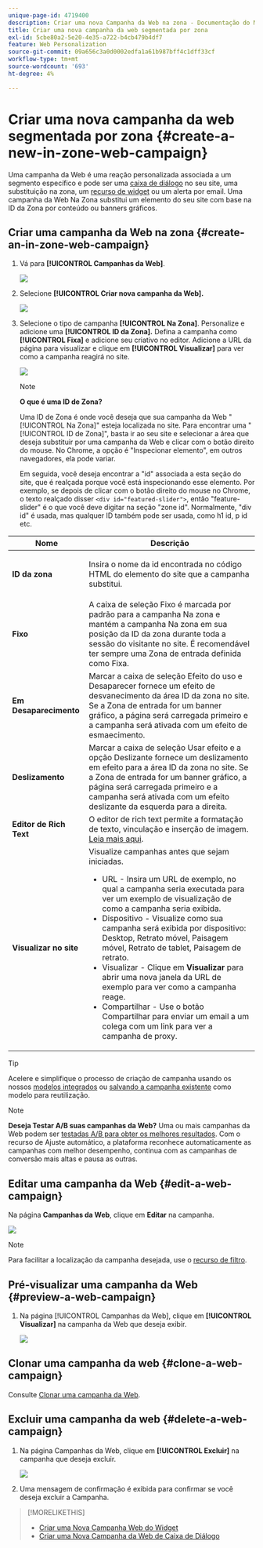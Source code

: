 ```yaml
---
unique-page-id: 4719400
description: Criar uma nova Campanha da Web na zona - Documentação do Marketo - Documentação do produto
title: Criar uma nova campanha da web segmentada por zona
exl-id: 5cbe80a2-5e20-4e35-a722-b4cb479b4df7
feature: Web Personalization
source-git-commit: 09a656c3a0d0002edfa1a61b987bff4c1dff33cf
workflow-type: tm+mt
source-wordcount: '693'
ht-degree: 4%

---
```


# Criar uma nova campanha da web segmentada por zona {#create-a-new-in-zone-web-campaign}

Uma campanha da Web é uma reação personalizada associada a um segmento específico e pode ser uma [caixa de diálogo](/help/marketo/product-docs/web-personalization/working-with-web-campaigns/create-a-new-dialog-web-campaign.md) no seu site, uma substituição na zona, um [recurso de widget](/help/marketo/product-docs/web-personalization/working-with-web-campaigns/create-a-new-widget-web-campaign.md) ou um alerta por email. Uma campanha da Web Na Zona substitui um elemento do seu site com base na ID da Zona por conteúdo ou banners gráficos.

## Criar uma campanha da Web na zona {#create-an-in-zone-web-campaign}

1. Vá para **[!UICONTROL Campanhas da Web]**.

   ![](assets/image2016-8-18-15-3a54-3a21.png)

1. Selecione **[!UICONTROL Criar nova campanha da Web].**

   ![](assets/create-new-web-campaign-hand.png)

1. Selecione o tipo de campanha **[!UICONTROL Na Zona]**. Personalize e adicione uma **[!UICONTROL ID da Zona].** Defina a campanha como **[!UICONTROL Fixa]** e adicione seu criativo no editor. Adicione a URL da página para visualizar e clique em **[!UICONTROL Visualizar]** para ver como a campanha reagirá no site.

   ![](assets/new-3-1.png)

   >[!NOTE]
   >
   >**O que é uma ID de Zona?**
   >
   >Uma ID de Zona é onde você deseja que sua campanha da Web &quot;[!UICONTROL Na Zona]&quot; esteja localizada no site. Para encontrar uma &quot;[!UICONTROL ID de Zona]&quot;, basta ir ao seu site e selecionar a área que deseja substituir por uma campanha da Web e clicar com o botão direito do mouse. No Chrome, a opção é &quot;Inspecionar elemento&quot;, em outros navegadores, ela pode variar.
   >
   >Em seguida, você deseja encontrar a &quot;id&quot; associada a esta seção do site, que é realçada porque você está inspecionando esse elemento. Por exemplo, se depois de clicar com o botão direito do mouse no Chrome, o texto realçado disser `<div id="featured-slider">`, então &quot;feature-slider&quot; é o que você deve digitar na seção &quot;zone id&quot;. Normalmente, &quot;div id&quot; é usada, mas qualquer ID também pode ser usada, como h1 id, p id etc.

<table>
 <thead>
  <tr>
   <th colspan="1" rowspan="1">Nome</th>
   <th colspan="1" rowspan="1">Descrição</th>
  </tr>
 </thead>
 <tbody>
  <tr>
   <td colspan="1" rowspan="1"><strong> ID da zona </strong></td>
   <td colspan="1" rowspan="1"><p>Insira o nome da id encontrada no código HTML do elemento do site que a campanha substitui.</p></td>
  </tr>
  <tr>
   <td colspan="1" rowspan="1"><p><strong> Fixo
 </strong></p></td>
   <td colspan="1" rowspan="1">A caixa de seleção Fixo é marcada por padrão para a campanha Na zona e mantém a campanha Na zona em sua posição da ID da zona durante toda a sessão do visitante no site. É recomendável ter sempre uma Zona de entrada definida como Fixa.</td>
  </tr>
  <tr>
   <td colspan="1" rowspan="1"><p><strong> Em Desaparecimento</strong> </p></td>
   <td colspan="1" rowspan="1">Marcar a caixa de seleção Efeito do uso e Desaparecer fornece um efeito de desvanecimento da área ID da zona no site. Se a Zona de entrada for um banner gráfico, a página será carregada primeiro e a campanha será ativada com um efeito de esmaecimento.</td>
  </tr>
  <tr>
   <td colspan="1"><strong>Deslizamento</strong></td>
   <td colspan="1">Marcar a caixa de seleção Usar efeito e a opção Deslizante fornece um deslizamento em efeito para a área ID da zona no site. Se a Zona de entrada for um banner gráfico, a página será carregada primeiro e a campanha será ativada com um efeito deslizante da esquerda para a direita.</td>
  </tr>
  <tr>
   <td colspan="1"><strong> Editor de Rich Text  </strong></td>
   <td colspan="1">O editor de rich text permite a formatação de texto, vinculação e inserção de imagem. <a href="/help/marketo/product-docs/web-personalization/working-with-web-campaigns/using-the-web-personalization-rich-text-editor.md">Leia mais aqui</a>.</td>
  </tr>
  <tr>
   <td colspan="1"><strong> Visualizar no site   </strong></td>
   <td colspan="1">Visualize campanhas antes que sejam iniciadas. <br>
    <ul>
     <li> URL - Insira um URL de exemplo, no qual a campanha seria executada para ver um exemplo de visualização de como a campanha seria exibida.</li>
     <li>Dispositivo - Visualize como sua campanha será exibida por dispositivo: Desktop, Retrato móvel, Paisagem móvel, Retrato de tablet, Paisagem de retrato.</li>
     <li> Visualizar - Clique em <strong>Visualizar</strong> para abrir uma nova janela da URL de exemplo para ver como a campanha reage.</li>
     <li> Compartilhar - Use o botão Compartilhar para enviar um email a um colega com um link para ver a campanha de proxy.</li>
    </ul></td>
  </tr>
 </tbody>
</table>

>[!TIP]
>
>Acelere e simplifique o processo de criação de campanha usando os nossos [modelos integrados](/help/marketo/product-docs/web-personalization/using-templates/using-templates-to-create-web-campaigns.md) ou [salvando a campanha existente](/help/marketo/product-docs/web-personalization/using-templates/using-templates-to-create-web-campaigns.md) como modelo para reutilização.

>[!NOTE]
>
>**Deseja Testar A/B suas campanhas da Web?** Uma ou mais campanhas da Web podem ser [testadas A/B para obter os melhores resultados](/help/marketo/product-docs/web-personalization/working-with-web-campaigns/ab-test-your-web-campaign.md). Com o recurso de Ajuste automático, a plataforma reconhece automaticamente as campanhas com melhor desempenho, continua com as campanhas de conversão mais altas e pausa as outras.

## Editar uma campanha da Web {#edit-a-web-campaign}

Na página **Campanhas da Web**, clique em **Editar** na campanha.

![](assets/in-zone-web-campaign-edit.png)

>[!NOTE]
>
>Para facilitar a localização da campanha desejada, use o [recurso de filtro](/help/marketo/product-docs/web-personalization/working-with-web-campaigns/filter-web-campaigns.md).

## Pré-visualizar uma campanha da Web {#preview-a-web-campaign}

1. Na página [!UICONTROL Campanhas da Web], clique em **[!UICONTROL Visualizar]** na campanha da Web que deseja exibir.

   ![](assets/in-zone-web-campaign-preview.png)

## Clonar uma campanha da web {#clone-a-web-campaign}

Consulte [Clonar uma campanha da Web](/help/marketo/product-docs/web-personalization/working-with-web-campaigns/clone-a-web-campaign.md).

## Excluir uma campanha da web {#delete-a-web-campaign}

1. Na página Campanhas da Web, clique em **[!UICONTROL Excluir]** na campanha que deseja excluir.

   ![](assets/in-zone-web-campaign-delete.png)

1. Uma mensagem de confirmação é exibida para confirmar se você deseja excluir a Campanha.

>[!MORELIKETHIS]
>
>* [Criar uma Nova Campanha Web do Widget](/help/marketo/product-docs/web-personalization/working-with-web-campaigns/create-a-new-widget-web-campaign.md)
>* [Criar uma Nova Campanha da Web de Caixa de Diálogo](/help/marketo/product-docs/web-personalization/working-with-web-campaigns/create-a-new-dialog-web-campaign.md)
